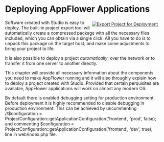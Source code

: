 # Deploying AppFlower Applications

<div class="image_medium" style="float:right;"><a href="/uploads/book/deploy/export.png" rel="prettyPhoto" title=""><img alt="Export Project for Deployment" src="/uploads/book/deploy/thumb/export.png" hspace="5" vspace="5"></a></div> 

Software created with Studio is easy to deploy. The built-in project export tool will automatically create a compressed package with all the necessary files included, which you can obtain via a single click. All you have to do is to unpack this package on the target host, and make some adjustments to bring your project to life.

It is also possible to deploy a project _automatically_, over the network or to transfer it from one server to another directly.

This chapter will provide all necessary information about the components you need to make AppFlower running and it will also throughly explain how to deploy a project created with Studio. Provided that certain perquisites are available, AppFlower applications will work on almost any modern OS.

By default there is enabled debugging setting for production environment. Before deployment it is highly recommended to disable debugging in production environment.
This can be achieved by uncommenting
//$configuration = ProjectConfiguration::getApplicationConfiguration('frontend', 'prod', false);
and commenting
$configuration = ProjectConfiguration::getApplicationConfiguration('frontend', 'dev', true);
line in web/index.php file.
